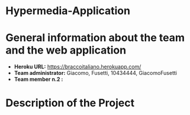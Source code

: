 # Hypermedia-Application
# General information about the team and the web application
-  **Heroku URL:** https://braccoitaliano.herokuapp.com/
- **Team administrator:** Giacomo, Fusetti, 10434444, GiacomoFusetti
- **Team member n.2 :** 

# Description of the Project

